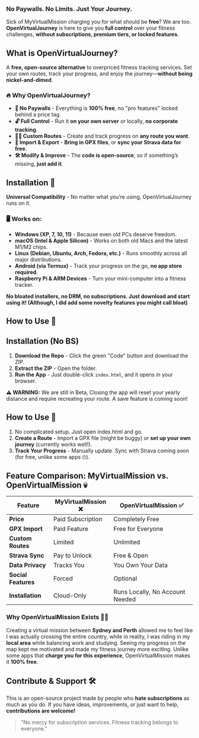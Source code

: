 ### No Paywalls. No Limits. Just Your Journey.

Sick of MyVirtualMission charging you for what should be **free**? We are too. **OpenVirtualJourney** is here to give you **full control** over your fitness challenges, **without subscriptions, premium tiers, or locked features**.

## What is OpenVirtualJourney?
A **free, open-source alternative** to overpriced fitness tracking services. Set your own routes, track your progress, and enjoy the journey—**without being nickel-and-dimed**.

### 🔥 Why OpenVirtualJourney?
- **🚫 No Paywalls** - Everything is **100% free**, no "pro features" locked behind a price tag.
- **🔓 Full Control** - Run it **on your own server** or locally, **no corporate tracking**.
- **🏃‍♂️ Custom Routes** - Create and track progress on **any route you want**.
- **📂 Import & Export** - **Bring in GPX files**, or **sync your Strava data for free**.
- **🛠️ Modify & Improve** - The **code is open-source**, so if something’s missing, **just add it**.

## Installation 🚀

**Universal Compatibility** - No matter what you’re using, OpenVirtualJourney runs on it.

### 🖥️ Works on:
- **Windows (XP, 7, 10, 11)** - Because even old PCs deserve freedom.
- **macOS (Intel & Apple Silicon)** - Works on both old Macs and the latest M1/M2 chips.
- **Linux (Debian, Ubuntu, Arch, Fedora, etc.)** - Runs smoothly across all major distributions.
- **Android (via Termux)** - Track your progress on the go, **no app store required**.
- **Raspberry Pi & ARM Devices** - Turn your mini-computer into a fitness tracker.

**No bloated installers, no DRM, no subscriptions. Just download and start using it! (Although, I did add some novelty features you might call bloat)**

## How to Use 🚀

## Installation (No BS)
1. **Download the Repo** - Click the green "Code" button and download the ZIP.
2. **Extract the ZIP** - Open the folder.
3. **Run the App** - Just double-click `index.html`, and it opens in your browser.

**⚠️ WARNING:** We are still in Beta, Closing the app will reset your yearly distance and require recreating your route. A save feature is coming soon!
## How to Use 🚀
1. No complicated setup. Just open index.html and go.
2. **Create a Route** - Import a GPX file (might be buggy) or **set up your own journey** (currently works well!).
3. **Track Your Progress** - Manually update. Sync with Strava coming soon (for free, unlike some apps 🙄).

## Feature Comparison: MyVirtualMission vs. OpenVirtualMission 💀

| Feature                 | MyVirtualMission ❌ | OpenVirtualMission ✅ |
|-------------------------|------------------|------------------|
| **Price**               | Paid Subscription | Completely Free |
| **GPX Import**          | Paid Feature     | Free for Everyone |
| **Custom Routes**       | Limited          | Unlimited |
| **Strava Sync**         | Pay to Unlock    | Free & Open |
| **Data Privacy**        | Tracks You       | You Own Your Data |
| **Social Features**     | Forced           | Optional |
| **Installation**        | Cloud-Only       | Runs Locally, No Account Needed |

### Why OpenVirtualMission Exists 🚴‍♂️
Creating a virtual mission between **Sydney and Perth** allowed me to feel like I was actually crossing the entire country, while in reality, I was riding in my **local area** while balancing work and studying. Seeing my progress on the map kept me motivated and made my fitness journey more exciting. Unlike some apps that **charge you for this experience**, OpenVirtualMission makes it **100% free**.

## Contribute & Support 🛠️
This is an open-source project made by people who **hate subscriptions** as much as you do. If you have ideas, improvements, or just want to help, **contributions are welcome!**

> "No mercy for subscription services. Fitness tracking belongs to everyone."
